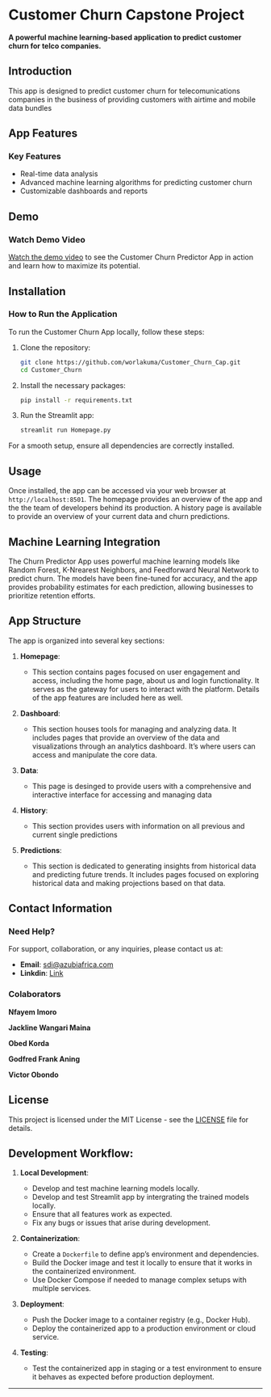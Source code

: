 
# **Customer Churn Capstone Project**

**A powerful machine learning-based application to predict customer churn for telco companies.**

## Introduction
This app is designed to predict customer churn for telecomunications companies in the business of providing customers with airtime and mobile data bundles

## App Features

### Key Features
- Real-time data analysis
- Advanced machine learning algorithms for predicting customer churn
- Customizable dashboards and reports

## Demo
### Watch Demo Video
[Watch the demo video](https://www.youtube.com/watch?v=8lGpZkjnkt4) to see the Customer Churn Predictor App in action and learn how to maximize its potential.

## Installation

### How to Run the Application
To run the Customer Churn App locally, follow these steps:


1. Clone the repository:
   ```bash
   git clone https://github.com/worlakuma/Customer_Churn_Cap.git
   cd Customer_Churn
   ```
2. Install the necessary packages:
   ```bash
   pip install -r requirements.txt
   ```
3. Run the Streamlit app:
   ```bash
   streamlit run Homepage.py
   ```

For a smooth setup, ensure all dependencies are correctly installed.

## Usage
Once installed, the app can be accessed via your web browser at `http://localhost:8501`. The homepage provides an overview of the app and the the team of developers behind its production. A history page is available to provide an overview of your current data and churn predictions.


## Machine Learning Integration
The Churn Predictor App uses powerful machine learning models like Random Forest, K-Nrearest Neighbors, and Feedforward Neural Network to predict churn. The models have been fine-tuned for accuracy, and the app provides probability estimates for each prediction, allowing businesses to prioritize retention efforts.

## App Structure
The app is organized into several key sections:

1. **Homepage**: 
   - This section contains pages focused on user engagement and access, including the home page, about us and login functionality. It serves as the gateway for users to interact with the platform. Details of the app features are included here as well.

2. **Dashboard**:
   - This section houses tools for managing and analyzing data. It includes pages that provide an overview of the data and visualizations through an analytics dashboard. It’s where users can access and manipulate the core data.

3. **Data**:
   - This page is desinged to provide users with a comprehensive and interactive interface for accessing and managing data

4. **History**:
   - This section provides users with information on all previous and current single predictions

5. **Predictions**:
   - This section is dedicated to generating insights from historical data and predicting future trends. It includes pages focused on exploring historical data and making projections based on that data.


## Contact Information
### Need Help?
For support, collaboration, or any inquiries, please contact us at:
- **Email**: [sdi@azubiafrica.com](mailto:wolakuma@gmail.com)
- **Linkdin**: [Link](https://www.linkedin.com/in/gabrielkuma/)


### Colaborators

**Nfayem Imoro** 

**Jackline Wangari Maina** 

**Obed Korda** 

**Godfred Frank Aning**

**Victor Obondo**


## License
This project is licensed under the MIT License - see the [LICENSE](https://github.com/worlakuma/Customer_Churn_Cap/blob/main/LICENSE) file for details.

## Development Workflow:

1. **Local Development**:
   - Develop and test machine learning models locally.
   - Develop and test Streamlit app by intergrating the trained models locally.
   - Ensure that all features work as expected.
   - Fix any bugs or issues that arise during development.

2. **Containerization**:
   - Create a `Dockerfile` to define app’s environment and dependencies.
   - Build the Docker image and test it locally to ensure that it works in the containerized environment.
   - Use Docker Compose if needed to manage complex setups with multiple services.

3. **Deployment**:
   - Push the Docker image to a container registry (e.g., Docker Hub).
   - Deploy the containerized app to a production environment or cloud service.

4. **Testing**:
   - Test the containerized app in staging or a test environment to ensure it behaves as expected before production deployment.

---
